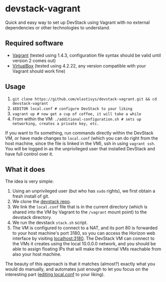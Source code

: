 # devstack-vagrant

Quick and easy way to set up DevStack using Vagrant with no external dependencies or other technologies to understand.

## Required software
- [Vagrant](http://www.vagrantup.com/) (tested using 1.4.3, configuration file syntax should be valid until version 2 comes out)
- [VirtualBox](https://www.virtualbox.org/) (tested using 4.2.22, any version compatible with your Vagrant should work fine)

## Usage

1. `git clone https://github.com/elastisys/devstack-vagrant.git && cd devstack-vagrant`
2. `$EDITOR local.conf # configure DevStack to your liking`
3. `vagrant up # now get a cup of coffee, it will take a while`
4. From within the VM: `./additional-configuration.sh # sets up networking, creates a private key, etc.`

If you want to fix something, run commands directly within the DevStack VM, or have made changes to `local.conf` (which you can do right from the host machine, since the file is linked in the VM), ssh in using `vagrant ssh`. You will be logged in as the unprivileged user that installed DevStack and have full control over it.

## What it does

The idea is very simple:

1. Using an unprivileged user (but who has `sudo` rights), we first obtain a fresh install of git.
2. We clone the [devstack repo](https://github.com/openstack-dev/devstack.git).
3. We link the `local.conf` file that is in the current directory (which is shared into the VM by Vagrant to the `/vagrant` mount point) to the devstack directory.
4. We run the devstack `stack.sh` script.
5. The VM is configured to connect to a NAT, and its port 80 is forwarded to your host machine's port 3180, so you can access the Horizon web interface by visiting [localhost:3180](http://localhost:3180/). The DevStack VM can connect to the VMs it creates using the local 10.0.0.0 network, and you should be able to assign floating IPs that will make the internal VMs reachable from also your host machine.

The beauty of this approach is that it matches (almost?) exactly what you would do manually, and automates just enough to let you focus on the interesting part ([editing local.conf](http://devstack.org/configuration.html) to your liking).
